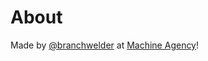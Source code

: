 # About

Made by [@branchwelder](https://www.twigg.xyz) at [Machine Agency](https://depts.washington.edu/machines/)!